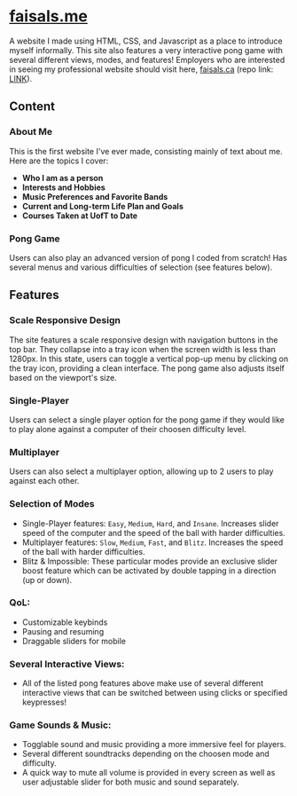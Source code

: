# [faisals.me](http://faisals.me)

A website I made using HTML, CSS, and Javascript as a place to introduce myself informally. This site also features a very interactive pong game with several different views, modes, and features! Employers who are interested in seeing my professional website should visit here, [faisals.ca](https://faisals.ca) (repo link: [LINK](#)). 

## Content

### About Me
This is the first website I've ever made, consisting mainly of text about me. Here are the topics I cover:

- **Who I am as a person**
- **Interests and Hobbies**
- **Music Preferences and Favorite Bands**
- **Current and Long-term Life Plan and Goals**
- **Courses Taken at UofT to Date**

### Pong Game
Users can also play an advanced version of pong I coded from scratch! Has several menus and various difficulties of selection (see features below).


## Features

### Scale Responsive Design
The site features a scale responsive design with navigation buttons in the top bar. They collapse into a tray icon when the screen width is less than 1280px. In this state, users can toggle a vertical pop-up menu by clicking on the tray icon, providing a clean interface. The pong game also adjusts itself based on the viewport's size.

### Single-Player
Users can select a single player option for the pong game if they would like to play alone against a computer of their choosen difficulty level.

### Multiplayer
Users can also select a multiplayer option, allowing up to 2 users to play against each other.

### Selection of Modes
- Single-Player features: `Easy`, `Medium`, `Hard`, and `Insane`. Increases slider speed of the computer and the speed of the ball with harder difficulties.
- Multiplayer features: `Slow`, `Medium`, `Fast`, and `Blitz`. Increases the speed of the ball with harder difficulties.
- Blitz & Impossible: These particular modes provide an exclusive slider boost feature which can be activated by double tapping in a direction (up or down).

### QoL:
- Customizable keybinds
- Pausing and resuming
- Draggable sliders for mobile

### Several Interactive Views:
- All of the listed pong features above make use of several different interactive views that can be switched between using clicks or specified keypresses!

### Game Sounds & Music:
- Togglable sound and music providing a more immersive feel for players.
- Several different soundtracks depending on the choosen mode and difficulty.
- A quick way to mute all volume is provided in every screen as well as user adjustable slider for both music and sound separately.
